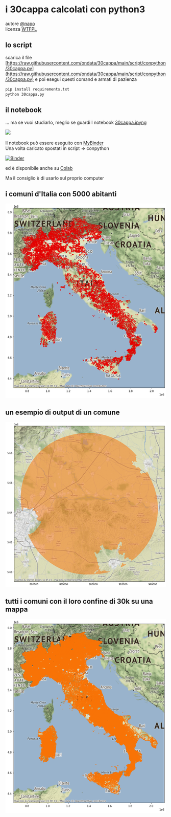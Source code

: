 # i 30cappa calcolati con python3
autore [@napo](https://github.com/napo/)<br/>
licenza [WTFPL](https://it.wikipedia.org/wiki/WTFPL)

## lo script 
scarica il file [https://raw.githubusercontent.com/ondata/30cappa/main/script/conpython/30cappa.py](https://raw.githubusercontent.com/ondata/30cappa/main/script/conpython/30cappa.py) e poi esegui questi comand e armati di pazienza 
```
pip install requirements.txt 
python 30cappa.py
``` 


## il notebook

... ma se vuoi studiarlo, meglio se guardi l notebook  [30cappa.ipyng](https://github.com/ondata/30cappa/blob/main/script/conpython/30cappa.ipynb)

![](https://raw.githubusercontent.com/aborruso/30cappa/main/risorse/2020-12-18_slide_Natale.png)

Il notebook può essere eseguito con [MyBinder](https://mybinder.org/v2/gh/aborruso/30cappa/HEAD)<br/>
Una volta caricato spostati in script => conpython

[![Binder](https://mybinder.org/badge_logo.svg)](https://mybinder.org/v2/gh/aborruso/30cappa/HEAD)

ed è disponibile anche su [Colab](https://colab.research.google.com/drive/1nKTrFCjYKzE-la12QyIRHEmd5GtEZjfD?usp=sharing)

Ma il consiglio è di usarlo sul proprio computer

## i comuni d'Italia con 5000 abitanti
![](https://raw.githubusercontent.com/ondata/30cappa/main/script/conpython/images/comuni_5000_abitanti.jpg)

## un esempio di output di un comune
![](https://raw.githubusercontent.com/ondata/30cappa/main/script/conpython/images/comune30k.png)

## tutti i comuni con il loro confine di 30k su una mappa
![](https://raw.githubusercontent.com/ondata/30cappa/main/script/conpython/images/comnu30k.png)
